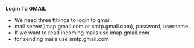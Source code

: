 **Login To GMAIL**
- We need three tthings to login to gmail.
- mail server(imap.gmail.com or smtp.gmail.com), password, username
- If we want to read incoming mails use imap.gmail.com
- for sending mails use  smtp.gmail.com